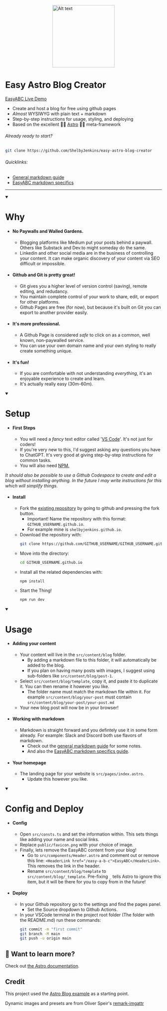 
<img src="/images/easy-hero.png" alt="Alt text" style="height: 200px; width: auto; display: flex; margin-right: auto; margin-left: auto; margin-bottom: 2em;">
    
<h1> Easy Astro Blog Creator </h1>

[EasyABC Live Demo](https://shelbyjenkins.github.io/)

- Create and host a blog for free using github pages
- *Almost* WYSIWYG with plain text + markdown
- Step-by-step instructions for usage, styling, and deploying 
- Based on the excellent 🧑‍🚀 [Astro](https://astro.build/) 🧑‍🚀 meta-framework


<h6>Already ready to start?</h6>

```sh
git clone https://github.com/ShelbyJenkins/easy-astro-blog-creator
```

<!-- [![Open in GitHub Codespaces](https://github.com/codespaces/badge.svg)](https://codespaces.new/withastro/astro?devcontainer_path=.devcontainer/blog/devcontainer.json) -->


<h6>Quicklinks:</h6>

- [General markdown guide](/easy-a-b-c/markdown-style-guide)
- [EasyABC markdown specifics](/easy-a-b-c/easy-a-b-c-markdown-specifics)
*** 
<!-- Here we should have some images of example usages -->
<!-- This should start closed -->
<details open>
  <summary><h1> Why </h1></summary>

  - <h4>No Paywalls and Walled Gardens.</h4>

    - Blogging platforms like Medium put your posts behind a paywall. Others like Substack and Dev.to might someday do the same.
    - Linkedin and other social media are in the business of controlling your content. It can make organic discovery of your content via SEO difficult or impossible.
- <h4>Github and Git is pretty great!</h4> 

    - Git gives you a higher level of version control (saving), remote editing, and redudancy. 
    - You maintain complete control of your work to share, edit, or export for other platforms.
    - Github Pages are free (for now), but because it's built on Git you can export to another provider easily.
- <h4>It's more professional.</h4>

    - A Github Page is considered *safe* to click on as a common, well known, non-paywalled service.
    - You can use your own domain name and your own styling to really create something unique.
- <h4>It's fun!</h4>

    - If you are comfortable with not understanding *everything*, it's an enjoyable experience to create and learn.
    - It's actually really easy (30m-60m).

</details>

<details open>
  <summary><h1> Setup </h1></summary>

  - <h4>First Steps</h4>

    - You will need a *fancy* text editor called '[VS Code](https://code.visualstudio.com/)'. It's not just for coders!
    - If you're very new to this, I'd suggest asking any questions you have to ChatGPT. It's very good at giving step-by-step instructions for common tasks.
    - You will also need [NPM.](https://docs.npmjs.com/downloading-and-installing-node-js-and-npm#using-a-node-version-manager-to-install-nodejs-and-npm)

*It should also be possible to use a Github Codespace to create and edit a blog without installing anything. In the future I may write instructions for this which will simplify things.*

- <h4>Install</h4> 

    - Fork the [existing repository](https://github.com/ShelbyJenkins/easy-astro-blog-creator) by going to github and pressing the fork button.
        - Important! Name the repository with this format: `GITHUB_USERNAME.github.io`.
        - For example mine is `shelbyjenkins.github.io`.
    - Download the repository with:
        ```sh
        git clone https://github.com/GITHUB_USERNAME/GITHUB_USERNAME.github.io
        ```
    - Move into the directory:
        ```sh
        cd GITHUB_USERNAME.github.io
        ```
    - Install all the related dependencies with:
        ```sh
        npm install
        ```
    - Start the Thing!
        ```sh
        npm run dev
        ```
</details>

<details open>
  <summary><h1> Usage </h1></summary>

- <h4>Adding your content</h4>

    - Your content will live in the `src/content/blog` folder.
        - By adding a markdown file to this folder, it will automatically be added to the blog.
        - If you plan on having many posts with images, I suggest using sub-folders like `src/content/blog/post-1`.
    - Select `src/content/blog/template`, copy it, and paste it to duplicate it. You can then rename it however you like.
        - The folder name must match the markdown file within it. For example `src/content/blog/your-post` must contain `src/content/blog/your-post/your-post.md`
    - Your new blog post will now be in your browser!
- <h4>Working with markdown</h4>

    - Markdown is straight forward and you defintely use it in some form already. For example: Slack and Discord both use flavors of markdown.
        - Check out the [general markdown guide](/easy-a-b-c/markdown-style-guide) for some notes.
        - And also the [EasyABC markdown specifics guide](/easy-a-b-c/easy-a-b-c-markdown-specifics).
- <h4>Your homepage</h4>
    
    - The landing page for your website is `src/pages/index.astro`.
        - Update this however you like.
</details>

<details open>
  <summary><h1> Config and Deploy </h1></summary>

- <h4>Config</h4>

     - Open `src/consts.ts` and set the information within. This sets things like adding your name and social links.
     - Replace `public/favicon.png` with your choice of image.
     - Finally, lets remove the EasyABC content from your blog!
        - Go to `src/components/Header.astro` and comment out or remove this line: `<HeaderLink href="/easy-a-b-c">EasyABC</HeaderLink>`. This removes the link in the header.
        - Rename `src/content/blog/template` to `src/content/blog/_template`. Pre-fixing `_` tells Astro to ignore this item, but it will be there for you to copy from in the future!
- <h4>Deploy</h4>
    
    - In your Github repository go to the settings and find the pages panel.
        - Set the Source dropdown to Github Actions.
    - In your VSCode terminal in the project root folder (The folder with the README.md) run these commands:
        ```sh
        git commit -m "first commit"
        git branch -M main
        git push -u origin main
        ```
</details>

## 👀 Want to learn more?

Check out [the Astro documentation](https://docs.astro.build).

## Credit

This project used the [Astro Blog example](https://github.com/withastro/astro/tree/main/examples/blog) as a starting point.

Dynamic images and presets are from Oliver Speir's [remark-imgattr](https://github.com/OliverSpeir/remark-imgattr)
